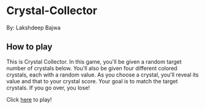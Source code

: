 
# Crystal-Collector
By: Lakshdeep Bajwa

## How to play
This is Crystal Collector. In this game, you'll be given a random target number of crystals below.
You'll also be given four different colored crystals, each with a random value. As you choose a crystal, you'll reveal
its value and that to your crystal score. Your goal is to match the target crystals. If you go over, you lose!

 Click [here](https://bajwals.github.io/Crystal-Collector/crystalcollector.html) to play!
